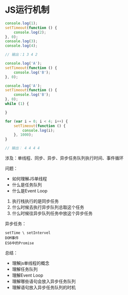 # JS运行机制


```js
console.log(1);
setTimeout(function () {
    console.log(2);
}, 0);
console.log(3);
console.log(4);

// 输出：1 3 4 2
```

```js
console.log('A');
setTimeout(function () {
    console.log('B');
}, 0);
```

```js
console.log('A');
setTimeout(function () {
    console.log('B');
}, 0);
while (1) {

}
```

```js
for (var i = 0; i < 4; i++) {
    setTimeout(function () {
        console.log(i);
    }, 1000);
}

// 输出： 4 4 4 4 
```


涉及：单线程、同步、异步、异步任务队列执行时间、事件循环


问题：
- 如何理解JS单线程
- 什么是任务队列
- 什么是Event Loop


1. 执行栈执行的是同步任务
1. 什么时候去执行异步队列总取这个任务
1. 什么时候往异步队列任务中放这个异步任务


异步任务：
```
setTime \ setIntervel
DOM事件
ES6中的Promise
```


总结：
- 理解js单线程的概念
- 理解任务队列
- 理解Event Loop
- 理解哪些语句会放入异步任务队列
- 理解语句放入异步任务队列的时机



